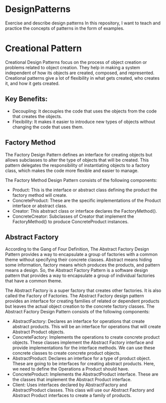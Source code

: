# DesignPatterns
Exercise and describe design patterns
In this repository, I want to teach and practice the concepts of patterns in the form of examples.

# Creational Pattern
Creational Design Patterns focus on the process of object creation or problems related to object creation. They help in making a system independent of how its objects are created, composed, and represented. Creational patterns give a lot of flexibility in what gets created, who creates it, and how it gets created.
## Key Benefits:
* Decoupling: It decouples the code that uses the objects from the code that creates the objects.
* Flexibility: It makes it easier to introduce new types of objects without changing the code that uses them.
## Factory Method
The Factory Design Pattern defines an interface for creating objects but allows subclasses to alter the type of objects that will be created. This pattern delegates the responsibility of instantiating objects to a factory class, which makes the code more flexible and easier to manage.

The Factory Method Design Pattern consists of the following components:

* Product: This is the interface or abstract class defining the product the factory method will create.
* ConcreteProduct: These are the specific implementations of the Product interface or abstract class.
* Creator: This abstract class or interface declares the FactoryMethod().
* ConcreteCreator: Subclasses of Creator that implement the FactoryMethod() to produce ConcreteProduct instances.

## Abstract Factory
According to the Gang of Four Definition, The Abstract Factory Design Pattern provides a way to encapsulate a group of factories with a common theme without specifying their concrete classes.
Abstract means hiding some information, factory means which produces the products, and pattern means a design. So, the Abstract Factory Pattern is a software design pattern that provides a way to encapsulate a group of individual factories that have a common theme.

The Abstract Factory is a super factory that creates other factories. It is also called the Factory of Factories. The Abstract Factory design pattern provides an interface for creating families of related or dependent products but leaves the actual object creation to the concrete factory classes.
The Abstract Factory Design Pattern consists of the following components:

* AbstractFactory: Declares an interface for operations that create abstract products. This will be an interface for operations that will create Abstract Product objects.
* ConcreteFactory: Implements the operations to create concrete product objects. These classes implement the Abstract Factory interface and provide implementations for the interface methods. We can use these concrete classes to create concrete product objects.
* AbstractProduct: Declares an interface for a type of product object. These are going to be interfaces for creating abstract products. Here, we need to define the Operations a Product should have.
* ConcreteProduct: Implements the AbstractProduct interface. These are the classes that implement the Abstract Product interface.
* Client: Uses interfaces declared by AbstractFactory and AbstractProduct classes. This class will use our Abstract Factory and Abstract Product interfaces to create a family of products.
